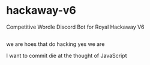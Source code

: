 # hackaway-v6
Competitive Wordle Discord Bot for Royal Hackaway V6

##

we are hoes that do hacking 
yes we are 

I  want to commit die at the thought of JavaScript

